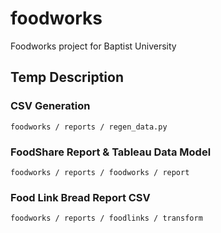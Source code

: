 # foodworks
Foodworks project for Baptist University

## Temp Description

### CSV Generation

`foodworks / reports / regen_data.py`

### FoodShare Report & Tableau Data Model

`foodworks / reports / foodworks / report`

### Food Link Bread Report CSV

`foodworks / reports / foodlinks / transform`
